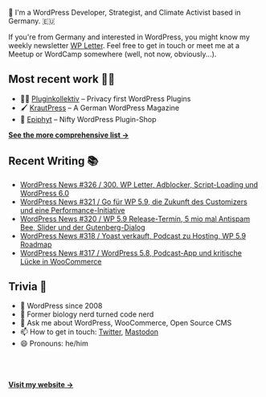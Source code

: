 👋 I'm a WordPress Developer, Strategist, and Climate Activist based in Germany. 🇪🇺

If you're from Germany and interested in WordPress, you might know my weekly newsletter [WP Letter](https://wpletter.de/). Feel free to get in touch or meet me at a Meetup or WordCamp somewhere (well, not now, obviously...).


## Most recent work 👷‍♂️

- 👨‍💻 [Pluginkollektiv](https://github.com/pluginkollektiv) – Privacy first WordPress Plugins
- 🖌️ [KrautPress](https://krautpress.de) – A German WordPress Magazine
- 🌱 [Epiphyt](https://epiph.yt) – Nifty WordPress Plugin-Shop

**[See the more comprehensive list &rarr;](https://simonkraft.com/what-i-do)**


## Recent Writing 📚

<!-- BLOG-POST-LIST:START -->
- [WordPress News #326 / 300. WP Letter, Adblocker, Script-Loading und WordPress 6.0](https://feed.wpletter.de/link/14399/15093545/326)
- [WordPress News #321 / Go für WP 5.9, die Zukunft des Customizers und eine Performance-Initiative](https://feed.wpletter.de/link/14399/14818543/321)
- [WordPress News #320 / WP 5.9 Release-Termin, 5 mio mal Antispam Bee, Slider und der Gutenberg-Dialog](https://feed.wpletter.de/link/14399/14747560/320)
- [WordPress News #318 / Yoast verkauft, Podcast zu Hosting, WP 5.9 Roadmap](https://feed.wpletter.de/link/14399/14686143/318)
- [WordPress News #317 / WordPress 5.8, Podcast-App und kritische Lücke in WooCommerce](https://feed.wpletter.de/link/14399/14625668/317)
<!-- BLOG-POST-LIST:END -->


## Trivia 🤪

- 👴 WordPress since 2008
- 🌱 Former biology nerd turned code nerd
- 💬 Ask me about WordPress, WooCommerce, Open Source CMS
- 📫 How to get in touch: [Twitter](https://twitter.com/krafit), [Mastodon](https://dewp.space/@simon)
- 😄 Pronouns: he/him

<br/><br/><br/>
**[Visit my website &rarr;](https://simonkraft.com)**
